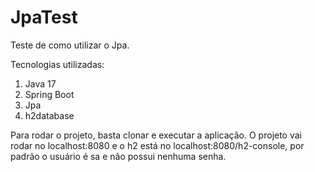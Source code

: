 # JpaTest
Teste de como utilizar o Jpa.

Tecnologias utilizadas:
1. Java 17
2. Spring Boot
3. Jpa
4. h2database

Para rodar o projeto, basta clonar e executar a aplicação. O projeto vai rodar no localhost:8080 e o h2 está no localhost:8080/h2-console, por padrão o usuário é sa e não possui nenhuma senha.
